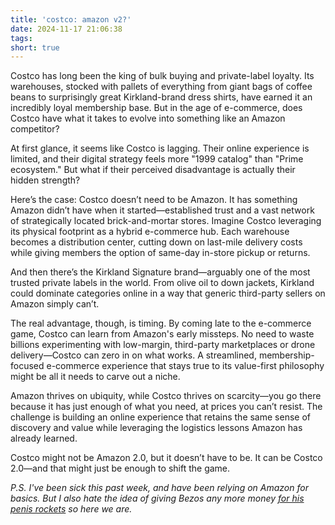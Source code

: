 ```yaml
---
title: 'costco: amazon v2?'
date: 2024-11-17 21:06:38
tags:
short: true
---
```


Costco has long been the king of bulk buying and private-label loyalty. Its warehouses, stocked with pallets of everything from giant bags of coffee beans to surprisingly great Kirkland-brand dress shirts, have earned it an incredibly loyal membership base. But in the age of e-commerce, does Costco have what it takes to evolve into something like an Amazon competitor?

At first glance, it seems like Costco is lagging. Their online experience is limited, and their digital strategy feels more "1999 catalog" than "Prime ecosystem." But what if their perceived disadvantage is actually their hidden strength?

Here’s the case: Costco doesn’t need to be Amazon. It has something Amazon didn’t have when it started—established trust and a vast network of strategically located brick-and-mortar stores. Imagine Costco leveraging its physical footprint as a hybrid e-commerce hub. Each warehouse becomes a distribution center, cutting down on last-mile delivery costs while giving members the option of same-day in-store pickup or returns.

And then there’s the Kirkland Signature brand—arguably one of the most trusted private labels in the world. From olive oil to down jackets, Kirkland could dominate categories online in a way that generic third-party sellers on Amazon simply can’t.

The real advantage, though, is timing. By coming late to the e-commerce game, Costco can learn from Amazon's early missteps. No need to waste billions experimenting with low-margin, third-party marketplaces or drone delivery—Costco can zero in on what works. A streamlined, membership-focused e-commerce experience that stays true to its value-first philosophy might be all it needs to carve out a niche.

Amazon thrives on ubiquity, while Costco thrives on scarcity—you go there because it has just enough of what you need, at prices you can’t resist. The challenge is building an online experience that retains the same sense of discovery and value while leveraging the logistics lessons Amazon has already learned.

Costco might not be Amazon 2.0, but it doesn’t have to be. It can be Costco 2.0—and that might just be enough to shift the game.

*P.S. I've been sick this past week, and have been relying on Amazon for basics. But I also hate the idea of giving Bezos any more money [for his penis rockets](https://www.yahoo.com/entertainment/jeff-bezos-penis-shaped-rocket-144010824.html) so here we are.*
